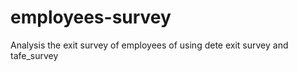 # employees-survey 
Analysis the exit survey of employees of using dete exit survey and tafe_survey
